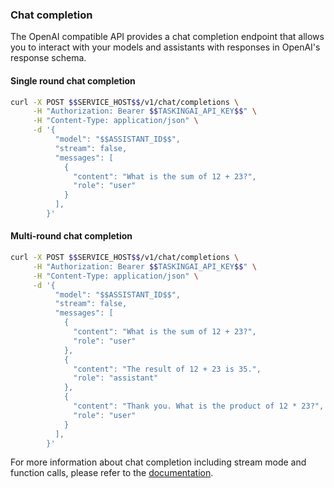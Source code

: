 ### Chat completion

The OpenAI compatible API provides a chat completion endpoint that allows you to interact with your models and assistants with responses in OpenAI's response schema.

#### Single round chat completion

```bash
curl -X POST $$SERVICE_HOST$$/v1/chat/completions \
     -H "Authorization: Bearer $$TASKINGAI_API_KEY$$" \
     -H "Content-Type: application/json" \
     -d '{
          "model": "$$ASSISTANT_ID$$",
          "stream": false,
          "messages": [
            {
              "content": "What is the sum of 12 + 23?",
              "role": "user"
            }
          ],
        }'
```

#### Multi-round chat completion

```bash
curl -X POST $$SERVICE_HOST$$/v1/chat/completions \
     -H "Authorization: Bearer $$TASKINGAI_API_KEY$$" \
     -H "Content-Type: application/json" \
     -d '{
          "model": "$$ASSISTANT_ID$$",
          "stream": false,
          "messages": [
            {
              "content": "What is the sum of 12 + 23?",
              "role": "user"
            },
            {
              "content": "The result of 12 + 23 is 35.",
              "role": "assistant"
            },
            {
              "content": "Thank you. What is the product of 12 * 23?",
              "role": "user"
            }
          ],
        }'
```

For more information about chat completion including stream mode and function calls, please refer to the [documentation](https://docs.tasking.ai/docs/guide/sdks/python/assistant/stateless_invocations).
